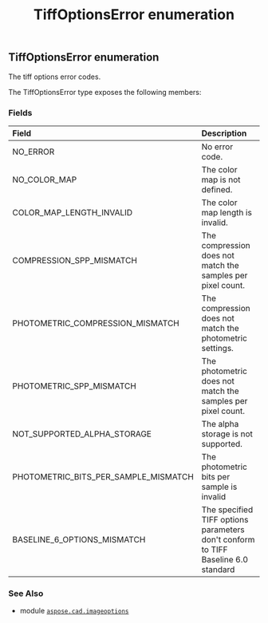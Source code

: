 ﻿---
title: TiffOptionsError enumeration
second_title: Aspose.CAD for Python via .NET API References
description: 
type: docs
weight: 390
url: /aspose.cad.imageoptions/tiffoptionserror/
is_root: false
---

## TiffOptionsError enumeration

The tiff options error codes.



The TiffOptionsError type exposes the following members:

### Fields
| Field | Description |
| :- | :- |
| NO_ERROR | No error code. |
| NO_COLOR_MAP | The color map is not defined. |
| COLOR_MAP_LENGTH_INVALID | The color map length is invalid. |
| COMPRESSION_SPP_MISMATCH | The compression does not match the samples per pixel count. |
| PHOTOMETRIC_COMPRESSION_MISMATCH | The compression does not match the photometric settings. |
| PHOTOMETRIC_SPP_MISMATCH | The photometric does not match the samples per pixel count. |
| NOT_SUPPORTED_ALPHA_STORAGE | The alpha storage is not supported. |
| PHOTOMETRIC_BITS_PER_SAMPLE_MISMATCH | The photometric bits per sample is invalid |
| BASELINE_6_OPTIONS_MISMATCH | The specified TIFF options parameters don't conform to TIFF Baseline 6.0 standard |



### See Also
* module [`aspose.cad.imageoptions`](..)
